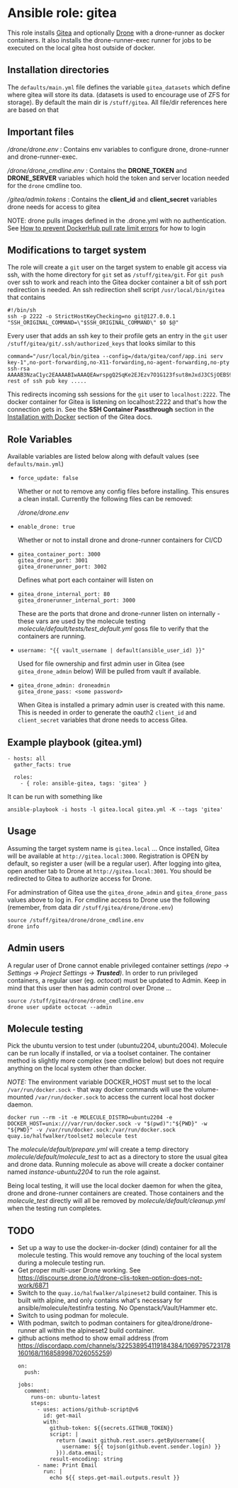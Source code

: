 # Ansible role: gitea

This role installs [Gitea](https://gitea.io) and optionally [Drone](https://drone.io) with a drone-runner as docker containers.  It also installs the drone-runner-exec runner for jobs to be executed on the local gitea host outside of docker.

## Installation directories

The `defaults/main.yml` file defines the variable `gitea_datasets` which define where gitea will store its data.  (datasets is used to encourage use of ZFS for storage).  By default the main dir is `/stuff/gitea`.  All file/dir references here are based on that

## Important files

_/drone/drone.env_
: Contains env variables to configure drone, drone-runner and drone-runner-exec.

_/drone/drone_cmdline.env_
: Contains the **DRONE_TOKEN** and **DRONE_SERVER** variables which hold the token and server location needed for the `drone` cmdline too.

_/gitea/admin.tokens_
: Contains the **client_id** and **client_secret** variables drone needs for access to gitea

NOTE: drone pulls images defined in the .drone.yml with no authentication.  See [How to prevent DockerHub pull rate limit errors](https://discourse.drone.io/t/how-to-prevent-dockerhub-pull-rate-limit-errors/8324/1) for how to login

## Modifications to target system

The role will create a `git` user on the target system to enable git access via ssh, with the home directory for `git` set as `/stuff/gitea/git`.  For `git push` over ssh to work and reach into the Gitea docker container a bit of ssh port redirection is needed.  An ssh redirection shell script `/usr/local/bin/gitea` that contains

    #!/bin/sh
    ssh -p 2222 -o StrictHostKeyChecking=no git@127.0.0.1 "SSH_ORIGINAL_COMMAND=\"$SSH_ORIGINAL_COMMAND\" $0 $@"

Every user that adds an ssh key to their profile gets an entry in the `git` user `/stuff/gitea/git/.ssh/authorized_keys` that looks similar to this

    command="/usr/local/bin/gitea --config=/data/gitea/conf/app.ini serv key-1",no-port-forwarding,no-X11-forwarding,no-agent-forwarding,no-pty ssh-rsa AAAAB3NzaC1yc2EAAAABIwAAAQEAwrspgQ2SqKe2EJEzv7O1G123fsut8mJxdJ3CSjOEBS9PnjHVUaugfV71xaDYspef7jQ7JzlDY.... rest of ssh pub key .....

This redirects incoming ssh sessions for the `git` user to `localhost:2222`.  The docker container for Gitea is listening on localhost:2222 and that's how the connection gets in.  See the **SSH Container Passthrough** section in the [Installation with Docker](https://docs.gitea.io/en-us/install-with-docker/) section of the Gitea docs.


## Role Variables

Available variables are listed below along with default values (see `defaults/main.yml`)

* `force_update: false`

    Whether or not to remove any config files before installing.  This ensures a clean install.  Currently the following files can be removed:

    _/drone/drone.env_

* `enable_drone: true`

    Whether or not to install drone and drone-runner containers for CI/CD

* `gitea_container_port: 3000`  
`gitea_drone_port: 3001`  
`gitea_dronerunner_port: 3002`

    Defines what port each container will listen on

* `gitea_drone_internal_port: 80`  
`gitea_dronerunner_internal_port: 3000`

    These are the ports that drone and drone-runner listen on internally - these vars are used by the molecule testing _molecule/default/tests/test_default.yml_ goss file to verify that the containers are running.

* `username: "{{ vault_username | default(ansible_user_id) }}"`

    Used for file ownership and first admin user in Gitea (see `gitea_drone_admin` below)  Will be pulled from vault if available.

* `gitea_drone_admin: droneadmin`  
`gitea_drone_pass: <some password>`

    When Gitea is installed a primary admin user is created with this name.  This is needed in order to generate the oauth2 `client_id` and `client_secret` variables that drone needs to access Gitea.

## Example playbook (gitea.yml)

    - hosts: all
      gather_facts: true
    
      roles:
        - { role: ansible-gitea, tags: 'gitea' }

It can be run with something like

    ansible-playbook -i hosts -l gitea.local gitea.yml -K --tags 'gitea'

## Usage

Assuming the target system name is `gitea.local` ...  Once installed, Gitea will be available at `http://gitea.local:3000`.  Registration is OPEN by default, so register a user (will be a regular user).  After logging into gitea, open another tab to Drone at `http://gitea.local:3001`.  You should be redirected to Gitea to authorize access for Drone.

For adminstration of Gitea use the `gitea_drone_admin` and `gitea_drone_pass` values above to log in.  For cmdline access to Drone use the following (remember, from data dir `/stuff/gitea/drone/drone.env`)

    source /stuff/gitea/drone/drone_cmdline.env
    drone info

## Admin users

A regular user of Drone cannot enable privileged container settings *(repo -> Settings -> Project Settings -> **Trusted**)*.  In order to run privileged containers, a regular user (eg. *octocat*) must be updated to Admin.  Keep in mind that this user then has admin control over Drone ...

    source /stuff/gitea/drone/drone_cmdline.env
    drone user update octocat --admin


## Molecule testing

Pick the ubuntu version to test under (ubuntu2204, ubuntu2004).  Molecule can be run locally if installed, or via a toolset container.  The container method is slightly more complex (see cmdline below) but does not require anything on the local system other than docker.

*NOTE:* The environment variable DOCKER_HOST must set to the local `/var/run/docker.sock` - that way docker commands will use the volume-mounted `/var/run/docker.sock` to access the current local host docker daemon.

    docker run --rm -it -e MOLECULE_DISTRO=ubuntu2204 -e DOCKER_HOST=unix:///var/run/docker.sock -v "$(pwd)":"${PWD}" -w "${PWD}" -v /var/run/docker.sock:/var/run/docker.sock quay.io/halfwalker/toolset2 molecule test

The _molecule/default/prepare.yml_ will create a temp directory _molecule/default/molecule_test_  to act as a directory to store the usual gitea and drone data.  Running molecule as above will create a docker container named *instance-ubuntu2204* to run the role against.

Being local testing, it will use the local docker daemon for when the gitea, drone and drone-runner containers are created.  Those containers and the _molecule_test_ directly will all be removed by _molecule/default/cleanup.yml_ when the testing run completes.

## TODO

- Set up a way to use the docker-in-docker (dind) container for all the molecule testing.  This would remove any touching of the local system during a molecule testing run.
- Get proper multi-user Drone working.  See https://discourse.drone.io/t/drone-clis-token-option-does-not-work/6871
- Switch to the `quay.io/halfwalker/alpineset2` build container.  This is built with alpine, and only contains what's necessary for ansible/molecule/testinfra testing.  No Openstack/Vault/Hammer etc.
- Switch to using podman for molecule.
- With podman, switch to podman containers for gitea/drone/drone-runner all within the alpineset2 build container.
- github actions method to show email address (from https://discordapp.com/channels/322538954119184384/1069795723178160168/1168589987026055259)
    ```   
    on:
      push:
    
    jobs:
      comment:
        runs-on: ubuntu-latest
        steps:
          - uses: actions/github-script@v6
            id: get-mail
            with:
              github-token: ${{secrets.GITHUB_TOKEN}}
              script: |
                return (await github.rest.users.getByUsername({
                  username: ${{ tojson(github.event.sender.login) }}
                })).data.email;
              result-encoding: string
          - name: Print Email
            run: |
              echo ${{ steps.get-mail.outputs.result }}
    ```

